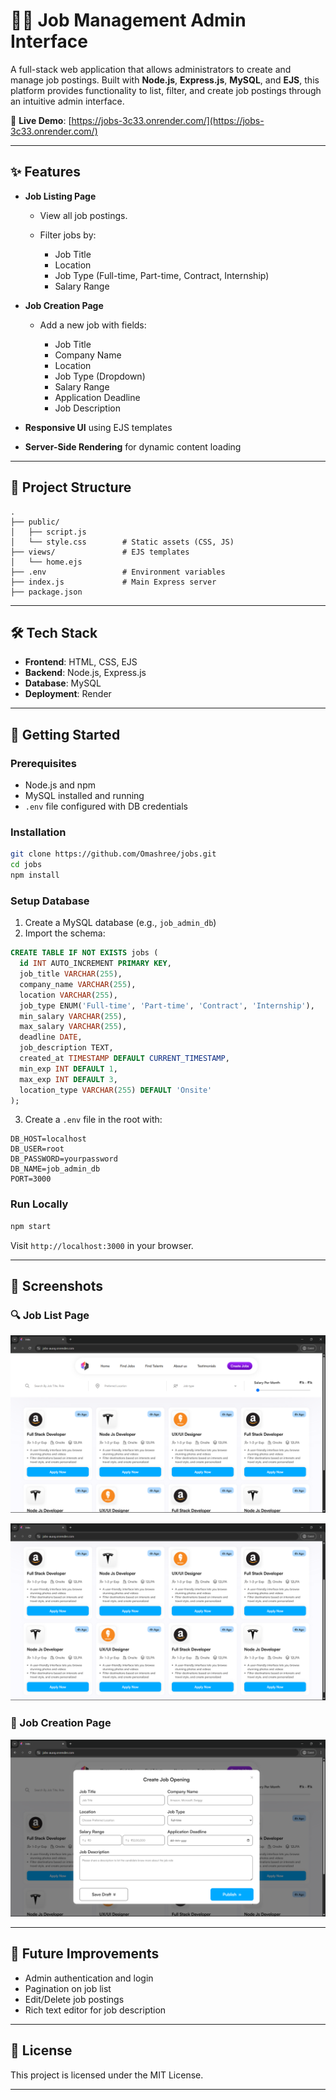 # 🧑‍💼 Job Management Admin Interface

A full-stack web application that allows administrators to create and manage job postings. Built with **Node.js**, **Express.js**, **MySQL**, and **EJS**, this platform provides functionality to list, filter, and create job postings through an intuitive admin interface.

🔗 **Live Demo**: [https://jobs-3c33.onrender.com/](https://jobs-3c33.onrender.com/)

---

## ✨ Features

* **Job Listing Page**

  * View all job postings.
  * Filter jobs by:

    * Job Title
    * Location
    * Job Type (Full-time, Part-time, Contract, Internship)
    * Salary Range

* **Job Creation Page**

  * Add a new job with fields:

    * Job Title
    * Company Name
    * Location
    * Job Type (Dropdown)
    * Salary Range
    * Application Deadline
    * Job Description

* **Responsive UI** using EJS templates

* **Server-Side Rendering** for dynamic content loading

---

## 📁 Project Structure

```
.
├── public/
│   ├── script.js
│   └── style.css        # Static assets (CSS, JS)
├── views/               # EJS templates
│   └── home.ejs
├── .env                 # Environment variables
├── index.js             # Main Express server
├── package.json
```

---

## 🛠️ Tech Stack

* **Frontend**: HTML, CSS, EJS
* **Backend**: Node.js, Express.js
* **Database**: MySQL
* **Deployment**: Render

---

## 🏁 Getting Started

### Prerequisites

* Node.js and npm
* MySQL installed and running
* `.env` file configured with DB credentials

### Installation

```bash
git clone https://github.com/Omashree/jobs.git
cd jobs
npm install
```

### Setup Database

1. Create a MySQL database (e.g., `job_admin_db`)
2. Import the schema:

```sql
CREATE TABLE IF NOT EXISTS jobs (
  id INT AUTO_INCREMENT PRIMARY KEY,
  job_title VARCHAR(255),
  company_name VARCHAR(255),
  location VARCHAR(255),
  job_type ENUM('Full-time', 'Part-time', 'Contract', 'Internship'),
  min_salary VARCHAR(255),
  max_salary VARCHAR(255),
  deadline DATE,
  job_description TEXT,
  created_at TIMESTAMP DEFAULT CURRENT_TIMESTAMP,
  min_exp INT DEFAULT 1,
  max_exp INT DEFAULT 3,
  location_type VARCHAR(255) DEFAULT 'Onsite'
);
```

3. Create a `.env` file in the root with:

```
DB_HOST=localhost
DB_USER=root
DB_PASSWORD=yourpassword
DB_NAME=job_admin_db
PORT=3000
```

### Run Locally

```bash
npm start
```

Visit `http://localhost:3000` in your browser.

---

## 📸 Screenshots

### 🔍 Job List Page
![Job List](./assets/job-list-1.png)

![Job List](./assets/job-list-2.png)

### 📝 Job Creation Page
![Job Creation](./assets/job-form.png)

---

## 📌 Future Improvements

* Admin authentication and login
* Pagination on job list
* Edit/Delete job postings
* Rich text editor for job description

---

## 📄 License

This project is licensed under the MIT License.

---
